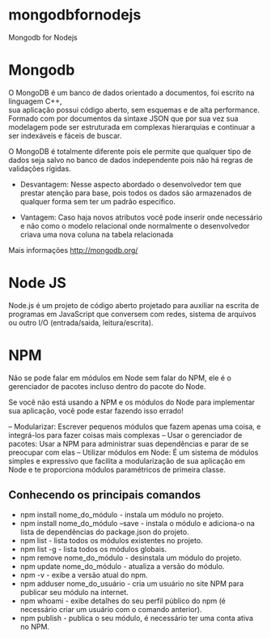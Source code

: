 mongodbfornodejs
================

Mongodb for Nodejs

# Mongodb

O MongoDB é um banco de dados orientado a documentos, foi escrito na linguagem C++,  
sua aplicação possui código aberto, sem esquemas e de alta performance.
Formado com por documentos da sintaxe JSON que por sua vez sua modelagem 
pode ser estruturada em complexas hierarquias e continuar a ser indexáveis e fáceis de buscar.

O MongoDB é totalmente diferente pois ele permite que qualquer tipo de dados seja 
salvo no banco de dados independente pois não há regras de validações rígidas.

- Desvantagem: Nesse aspecto abordado o desenvolvedor tem que prestar atenção para base,
pois todos os dados são armazenados de qualquer forma sem ter um padrão especifico.

- Vantagem: Caso haja novos atributos você pode inserir onde necessário e não como o modelo 
relacional onde normalmente o desenvolvedor criava uma nova coluna na tabela relacionada

Mais informações http://mongodb.org/

# Node JS

Node.js é um projeto de código aberto projetado para auxiliar na escrita de programas 
em JavaScript que conversem com redes, sistema de arquivos ou outro I/O (entrada/saida, 
leitura/escrita).

# NPM

Não se pode falar em módulos em Node sem falar do NPM, ele é o gerenciador de pacotes 
incluso dentro do pacote do Node.

Se você não está usando a NPM e os módulos do Node para implementar sua aplicação, você pode estar fazendo isso errado!

– Modularizar: Escrever pequenos módulos que fazem apenas uma coisa, e integrá-los para 
fazer coisas mais complexas – Usar o gerenciador de pacotes: Usar a NPM para administrar 
suas dependências e parar de se preocupar com elas – Utilizar módulos em Node: É um sistema 
de módulos simples e expressivo que facilita a modularização de sua aplicação em Node e te
proporciona módulos paramétricos de primeira classe.

## Conhecendo os principais comandos
- npm install nome_do_módulo - instala um módulo no projeto.
- npm install nome_do_módulo –save - instala o módulo e adiciona-o na lista de dependências do package.json do projeto.
- npm list - lista todos os módulos existentes no projeto.
- npm list -g - lista todos os módulos globais.
- npm remove nome_do_módulo - desinstala um módulo do projeto.
- npm update nome_do_módulo - atualiza a versão do módulo.
- npm -v - exibe a versão atual do npm.
- npm adduser nome_do_usuário - cria um usuário no site NPM para publicar seu módulo na internet.
- npm whoami - exibe detalhes do seu perfil público do npm (é necessário criar um usuário com o comando anterior).
- npm publish - publica o seu módulo, é necessário ter uma conta ativa no NPM.
